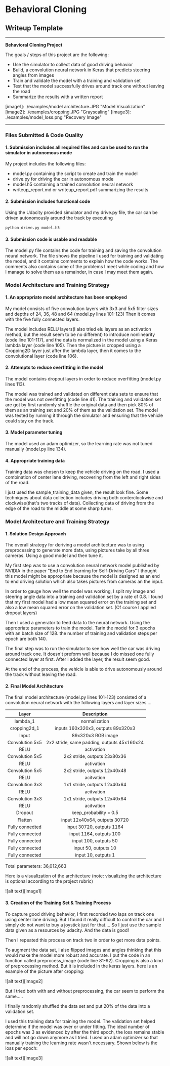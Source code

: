 # **Behavioral Cloning** 

## Writeup Template


---

**Behavioral Cloning Project**

The goals / steps of this project are the following:
* Use the simulator to collect data of good driving behavior
* Build, a convolution neural network in Keras that predicts steering angles from images
* Train and validate the model with a training and validation set
* Test that the model successfully drives around track one without leaving the road
* Summarize the results with a written report

[//]: # (Image References)

[image1]: ./examples/model architecture.JPG "Model Visualization"
[image2]: ./examples/cropping.JPG "Grayscaling"
[image3]: ./examples/model_loss.png "Recovery Image"





---
### Files Submitted & Code Quality

#### 1. Submission includes all required files and can be used to run the simulator in autonomous mode

My project includes the following files:
* model.py containing the script to create and train the model
* drive.py for driving the car in autonomous mode
* model.h5 containing a trained convolution neural network 
* writeup_report.md or writeup_report.pdf summarizing the results

#### 2. Submission includes functional code
Using the Udacity provided simulator and my drive.py file, the car can be driven autonomously around the track by executing 
```sh
python drive.py model.h5
```

#### 3. Submission code is usable and readable

The model.py file contains the code for training and saving the convolution neural network. The file shows the pipeline I used for training and validating the model, and it contains comments to explain how the code works. The comments also contains some of the problems I meet while coding and how I manage to solve them as a remainder, in case I may meet them again.

### Model Architecture and Training Strategy

#### 1. An appropriate model architecture has been employed

My model consists of five convolution layers with 3x3 and 5x5 filter sizes and depths of 24, 36, 48 and 64 (model.py lines 101-123)
Then it comes with the five fully connected layers.

The model includes RELU layers(I also tried elu layers as an activation method, but the result seem to be no different) to introduce nonlinearity (code line 101-117), and the data is normalized in the model using a Keras lambda layer (code line 105). Then the picture is cropped using a Cropping2D layer just after the lambda layer, then it comes to the convolutional layer (code line 106).

#### 2. Attempts to reduce overfitting in the model

The model contains dropout layers in order to reduce overfitting (model.py lines 113). 

The model was trained and validated on different data sets to ensure that the model was not overfitting (code line 41). The training and validation set are got by first randomly shuffle the original data and then pick 80% of them as an training set and 20% of them as the validation set. The model was tested by running it through the simulator and ensuring that the vehicle could stay on the track.

#### 3. Model parameter tuning

The model used an adam optimizer, so the learning rate was not tuned manually (model.py line 134).

#### 4. Appropriate training data

Training data was chosen to keep the vehicle driving on the road. I used a combination of center lane driving, recovering from the left and right sides of the road.

I just used the sample_training_data given, the result look fine.
Some techniques about data collection includes driving both conterclockwise and clockwise(that's two tracks of data). Collecting data of driving from the edge of the road to the middle at some sharp turns.

### Model Architecture and Training Strategy

#### 1. Solution Design Approach

The overall strategy for deriving a model architecture was to using preprocessing to generate more data, using pictures take by all three cameras. Using a good model and then tune it.

My first step was to use a convolution neural network model published by NVIDIA in the paper "End to End learning for Self-Driving Cars" I thought this model might be appropriate because the model is designed as an end to end driving solution which also takes pictures from cameras an the input.

In order to gauge how well the model was working, I split my image and steering angle data into a training and validation set by a rate of 0.8. I found that my first model had a low mean squared error on the training set and also a low mean squared error on the validation set. (Of course I applied dropout layers)

Then I used a generator to feed data to the neural network. Using the appropriate parameters to train the model. Tarin the model for 3 epochs with an batch size of 128. the number of training and validation steps per epoch are both 140.

The final step was to run the simulator to see how well the car was driving around track one. It doesn't preform well because I do missed one fully connected layer at first. After I added the layer, the result seem good.

At the end of the process, the vehicle is able to drive autonomously around the track without leaving the road.

#### 2. Final Model Architecture

The final model architecture (model.py lines 101-123) consisted of a convolution neural network with the following layers and layer sizes ...

| Layer             		|     Description	        	            				| 
|:---------------------:|:---------------------------------------------:| 
| lambda_1		        	| normalization  					                			|
| cropping2d_1        	| inputs 160x320x3, outputs 89x320x3       			|
| Input         		    | 89x320x3 RGB image   			    		        		| 
| Convolution 5x5     	| 2x2 stride, same padding, outputs 45x160x24	  |
| RELU				        	| activation    					                			|
| Convolution	5x5      	| 2x2 stride,  outputs 23x80x36         				|
| RELU				        	| activation    					                			|
| Convolution 5x5	      | 2x2 stride,  outputs 12x40x48 		        		|
| RELU          	      | acitvation                     		        		|
| Convolution 3x3       | 1x1 stride,  outputs 12x40x64  		        		|
| RELU          	      | acitvation                     		        		|
| Convolution 3x3       | 1x1 stride,  outputs 12x40x64  		        		|
| RELU          	      | acitvation                     		        		|
| Dropout			        	| keep_probability = 0.5                  			|
| Flatten       	      | input 12x40x64, outputs 30720  	         			|
| Fully connedted	      | input 30720,    outputs 1164   		        		|
| Fully connected		    | input 1164,     outputs 100 		          		|
| Fully connected		    | input 100,      outputs 50  		          		|
| Fully connected		    | input 50,       outputs 10  		          		|
| Fully connected		    | input 10,       outputs 1   		          		|
Total parameters: 36,012,663


Here is a visualization of the architecture (note: visualizing the architecture is optional according to the project rubric)

![alt text][image1]

#### 3. Creation of the Training Set & Training Process

To capture good driving behavior, I first recorded two laps on track one using center lane driving.
But I found it really difficult to control the car and I simply do not want to buy a joystick just for that....
So I just use the sample data given as a resources by udacity. And the data is good!

Then I repeated this process on track two in order to get more data points.

To augment the data sat, I also flipped images and angles thinking that this would make the model more robust and accurate.
I put the code in an function called preprocess_image (code line 81-92).
Cropping is also a kind of preprocessing method. But it is included in the keras layers.
here is an example of the picture after cropping:

![alt text][image2]

But I tried both with and without preprocessing, the car seem to perform the same.....

I finally randomly shuffled the data set and put 20% of the data into a validation set. 

I used this training data for training the model. The validation set helped determine if the model was over or under fitting. The ideal number of epochs was 3 as evidenced by after the third epoch, the loss remains stable and will not go down anymore as I tried. I used an adam optimizer so that manually training the learning rate wasn't necessary.
Shown below is the loss per epoch:

![alt text][image3]
